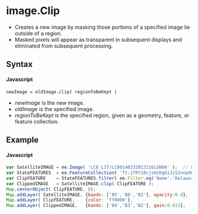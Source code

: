 # image.Clip
- Creates a new image by masking those portions of a specified image lie outside of a region.
- Masked pixels will appear as transparent in subsequent displays and eliminated from subsequent processing.

## Syntax

#### Javascript
```
newImage = oldImage.clip( regionToBeKept )
```

- *newImage* is the new image.
- *oldImage* is the specified image.
- *regionToBeKept* is the specified region, given as a geometry, feature, or feature collection.

## Example

#### Javascript
```javascript
var SatelliteIMAGE = ee.Image( 'LC8_L1T/LC80140332013216LGN00' );  // Delmarva Penninsula
var StateFEATURES  = ee.FeatureCollection( 'ft:1fRY18cjsHzDgGiJiS2nnpUU3v9JPDc2HNaR7Xk8' );
var ClipFEATURE    = StateFEATURES.filter( ee.Filter.eq('Name','Delaware') );
var ClippedIMAGE   = SatelliteIMAGE.clip( ClipFEATURE );
Map.centerObject( ClipFEATURE, 8);
Map.addLayer( SatelliteIMAGE, {bands: ['B5','B6','B2'], opacity:0.8}, 'Whole Scene'   );
Map.addLayer( ClipFEATURE,    {color: 'ff0000'},                      'Clipper'       );
Map.addLayer( ClippedIMAGE,   {bands: ['B4','B3','B2'], gain:0.015},  'Clipped Scene' );
```
